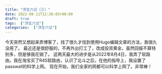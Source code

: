 ```yaml
---
title: "浮生六记（三）"
date: 2022-08-11T12:26:03+08:00
draft: true
tags:  ["浮生六记"]
categories:  ["浮生六记"]
---
```


  今天突然又想起来弄博客了，找了很久才找到使用Hugo编辑文章的方法，我很久没用了。
   最近还是很舒服的，不再外出打工了，改成投资黄金，虽然回报不算特别多，但是够我花销了。
  这两天最大的进步是从2022年8月4日，我弄了软路由。我在淘宝买了R4S软路由，认识了北斗之后，在他的指导上，我设置了passwall的科学上网。
    现在开始，我们全家的网都可以科学上网了。非常棒！
	